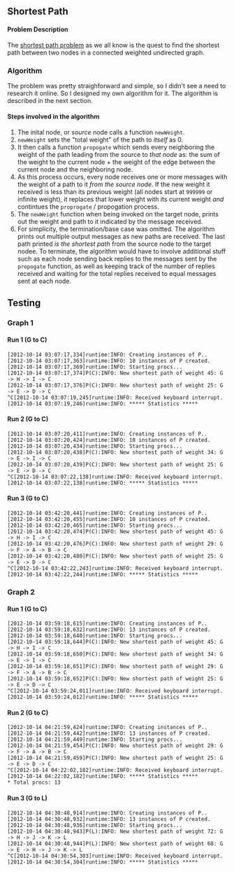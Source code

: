Shortest Path
-------------

#### Problem Description

The [shortest path problem](https://en.wikipedia.org/wiki/Shortest_path_problem) as we all know is the quest to find the shortest path between two nodes in a connected weighted undirected graph.

### Algorithm

The problem was pretty straighforward and simple, so I didn't see a need to research it online. So I designed my own algorithm for it. The algorithm is described in the next section.

#### Steps involved in the algorithm

1. The inital node, or _source_ node calls a function `newWeight`.
2. `newWeight` sets the "total weight" of the path to _itself_ as 0.
3. It then calls a function `propogate` which sends every neighboring the weight of the path leading from the source to _that node_ as: the sum of the weight to the current node + the weight of the edge between the current node and the neighboring node.
4. As this process occurs, every node receives one or more messages with the weight of a path to it _from the source node_. If the new weight it received is less than its previous weight (all nodes start at `999999` or infinite weight), it replaces that lower weight with its current weight _and_ contintues the `proprogate` / propogation process.
5. The `newWeight` function when being invoked on the target node, prints out the weight and path to it indicated by the message received.
6. For simplicity, the termination/base case was omitted. The algorithm prints out multiple output messages as new paths are received. The last path printed _is the shortest path_ from the source node to the target nodee. To terminate, the algorithm would have to involve additional stuff such as each node sending back replies to the messages sent by the `propogate` function, as well as keeping track of the number of replies received and waiting for the total replies received to equal messages sent at each node.


Testing
-------

### Graph 1

#### Run 1 (G to C)

	[2012-10-14 03:07:17,334]runtime:INFO: Creating instances of P..
	[2012-10-14 03:07:17,363]runtime:INFO: 10 instances of P created.
	[2012-10-14 03:07:17,369]runtime:INFO: Starting procs...
	[2012-10-14 03:07:17,374]P(C):INFO: New shortest path of weight 45: G -> H -> I -> C
	[2012-10-14 03:07:17,376]P(C):INFO: New shortest path of weight 25: G -> E -> D -> C
	^C[2012-10-14 03:07:19,245]runtime:INFO: Received keyboard interrupt.
	[2012-10-14 03:07:19,246]runtime:INFO: ***** Statistics *****


#### Run 2 (G to C)

	[2012-10-14 03:07:20,411]runtime:INFO: Creating instances of P..
	[2012-10-14 03:07:20,424]runtime:INFO: 10 instances of P created.
	[2012-10-14 03:07:20,434]runtime:INFO: Starting procs...
	[2012-10-14 03:07:20,438]P(C):INFO: New shortest path of weight 34: G -> E -> I -> C
	[2012-10-14 03:07:20,439]P(C):INFO: New shortest path of weight 25: G -> E -> D -> C
	^C[2012-10-14 03:07:22,138]runtime:INFO: Received keyboard interrupt.
	[2012-10-14 03:07:22,138]runtime:INFO: ***** Statistics *****

#### Run 3 (G to C)

	[2012-10-14 03:42:20,441]runtime:INFO: Creating instances of P..
	[2012-10-14 03:42:20,455]runtime:INFO: 10 instances of P created.
	[2012-10-14 03:42:20,465]runtime:INFO: Starting procs...
	[2012-10-14 03:42:20,474]P(C):INFO: New shortest path of weight 45: G -> H -> I -> C
	[2012-10-14 03:42:20,476]P(C):INFO: New shortest path of weight 29: G -> F -> A -> B -> C
	[2012-10-14 03:42:20,480]P(C):INFO: New shortest path of weight 25: G -> E -> D -> C
	^C[2012-10-14 03:42:22,243]runtime:INFO: Received keyboard interrupt.
	[2012-10-14 03:42:22,244]runtime:INFO: ***** Statistics *****

### Graph 2

#### Run 1 (G to C)

	[2012-10-14 03:59:18,615]runtime:INFO: Creating instances of P..
	[2012-10-14 03:59:18,632]runtime:INFO: 13 instances of P created.
	[2012-10-14 03:59:18,640]runtime:INFO: Starting procs...
	[2012-10-14 03:59:18,644]P(C):INFO: New shortest path of weight 45: G -> H -> I -> C
	[2012-10-14 03:59:18,650]P(C):INFO: New shortest path of weight 34: G -> E -> I -> C
	[2012-10-14 03:59:18,651]P(C):INFO: New shortest path of weight 29: G -> F -> A -> B -> C
	[2012-10-14 03:59:18,652]P(C):INFO: New shortest path of weight 25: G -> E -> D -> C
	^C[2012-10-14 03:59:24,011]runtime:INFO: Received keyboard interrupt.
	[2012-10-14 03:59:24,012]runtime:INFO: ***** Statistics *****

#### Run 2 (G to C)

	[2012-10-14 04:21:59,424]runtime:INFO: Creating instances of P..
	[2012-10-14 04:21:59,442]runtime:INFO: 13 instances of P created.
	[2012-10-14 04:21:59,449]runtime:INFO: Starting procs...
	[2012-10-14 04:21:59,454]P(C):INFO: New shortest path of weight 29: G -> F -> A -> B -> C
	[2012-10-14 04:21:59,459]P(C):INFO: New shortest path of weight 25: G -> E -> D -> C
	^C[2012-10-14 04:22:02,182]runtime:INFO: Received keyboard interrupt.
	[2012-10-14 04:22:02,182]runtime:INFO: ***** Statistics *****
	* Total procs: 13

#### Run 3 (G to L)

	[2012-10-14 04:30:48,914]runtime:INFO: Creating instances of P..
	[2012-10-14 04:30:48,932]runtime:INFO: 13 instances of P created.
	[2012-10-14 04:30:48,936]runtime:INFO: Starting procs...
	[2012-10-14 04:30:48,943]P(L):INFO: New shortest path of weight 72: G -> H -> J -> K -> L
	[2012-10-14 04:30:48,944]P(L):INFO: New shortest path of weight 68: G -> E -> H -> J -> K -> L
	^C[2012-10-14 04:30:54,303]runtime:INFO: Received keyboard interrupt.
	[2012-10-14 04:30:54,304]runtime:INFO: ***** Statistics *****
